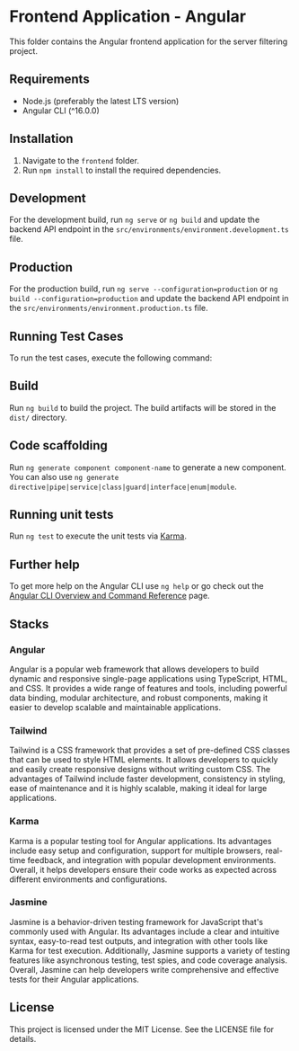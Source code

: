 # Frontend Application - Angular

This folder contains the Angular frontend application for the server filtering project.

## Requirements

- Node.js (preferably the latest LTS version)
- Angular CLI (^16.0.0)

## Installation

1. Navigate to the `frontend` folder.
2. Run `npm install` to install the required dependencies.

## Development

For the development build, run `ng serve` or `ng build` and update the backend API endpoint in the `src/environments/environment.development.ts` file.

## Production

For the production build, run `ng serve --configuration=production` or `ng build --configuration=production` and update the backend API endpoint in the `src/environments/environment.production.ts` file.

## Running Test Cases

To run the test cases, execute the following command:

## Build

Run `ng build` to build the project. The build artifacts will be stored in the `dist/` directory.

## Code scaffolding

Run `ng generate component component-name` to generate a new component. You can also use `ng generate directive|pipe|service|class|guard|interface|enum|module`.

## Running unit tests

Run `ng test` to execute the unit tests via [Karma](https://karma-runner.github.io).


## Further help

To get more help on the Angular CLI use `ng help` or go check out the [Angular CLI Overview and Command Reference](https://angular.io/cli) page.

## Stacks

### Angular

Angular is a popular web framework that allows developers to build dynamic and responsive single-page applications using TypeScript, HTML, and CSS. It provides a wide range of features and tools, including powerful data binding, modular architecture, and robust components, making it easier to develop scalable and maintainable applications.

### Tailwind

Tailwind is a CSS framework that provides a set of pre-defined CSS classes that can be used to style HTML elements. It allows developers to quickly and easily create responsive designs without writing custom CSS. The advantages of Tailwind include faster development, consistency in styling, ease of maintenance and it is highly scalable, making it ideal for large applications.

### Karma

Karma is a popular testing tool for Angular applications. Its advantages include easy setup and configuration, support for multiple browsers, real-time feedback, and integration with popular development environments. Overall, it helps developers ensure their code works as expected across different environments and configurations.

### Jasmine

Jasmine is a behavior-driven testing framework for JavaScript that's commonly used with Angular. Its advantages include a clear and intuitive syntax, easy-to-read test outputs, and integration with other tools like Karma for test execution. Additionally, Jasmine supports a variety of testing features like asynchronous testing, test spies, and code coverage analysis. Overall, Jasmine can help developers write comprehensive and effective tests for their Angular applications.


## License

This project is licensed under the MIT License. See the LICENSE file for details.
